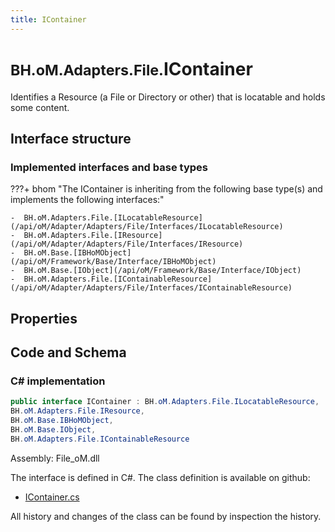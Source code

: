 ```yaml
---
title: IContainer
---
```


# <small>BH.oM.Adapters.File.</small>**IContainer**

Identifies a Resource (a File or Directory or other) that is locatable and holds some content.

## Interface structure

### Implemented interfaces and base types

???+ bhom "The IContainer is inheriting from the following base type(s) and implements the following interfaces:"

    -  BH.oM.Adapters.File.[ILocatableResource](/api/oM/Adapter/Adapters/File/Interfaces/ILocatableResource)
    -  BH.oM.Adapters.File.[IResource](/api/oM/Adapter/Adapters/File/Interfaces/IResource)
    -  BH.oM.Base.[IBHoMObject](/api/oM/Framework/Base/Interface/IBHoMObject)
    -  BH.oM.Base.[IObject](/api/oM/Framework/Base/Interface/IObject)
    -  BH.oM.Adapters.File.[IContainableResource](/api/oM/Adapter/Adapters/File/Interfaces/IContainableResource)


## Properties

## Code and Schema

### C# implementation

``` C# title="C#"
public interface IContainer : BH.oM.Adapters.File.ILocatableResource,
BH.oM.Adapters.File.IResource,
BH.oM.Base.IBHoMObject,
BH.oM.Base.IObject,
BH.oM.Adapters.File.IContainableResource
```

Assembly: File_oM.dll

The interface is defined in C#. The class definition is available on github:

- [IContainer.cs](https://github.com/BHoM/File_Toolkit/blob/develop/File_oM/Interfaces\IContainer.cs)

All history and changes of the class can be found by inspection the history.
